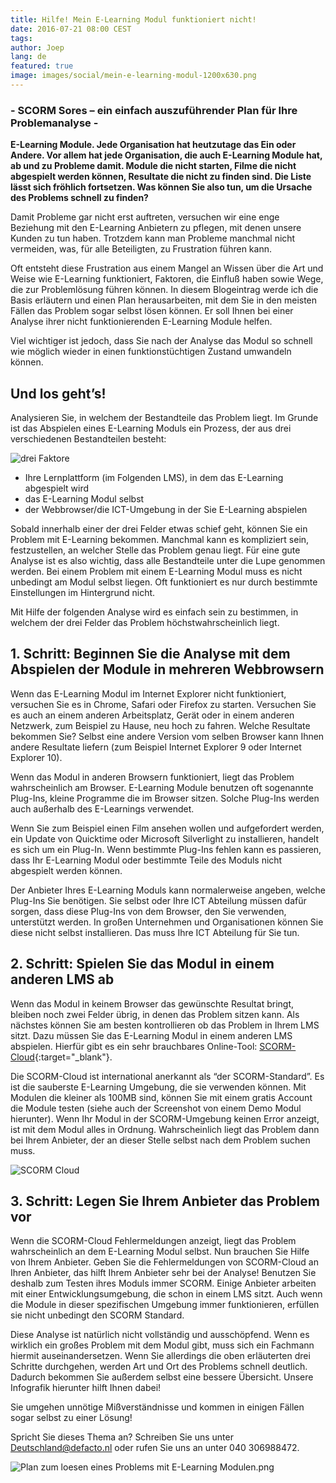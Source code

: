 ```yaml
---
title: Hilfe! Mein E-Learning Modul funktioniert nicht! 
date: 2016-07-21 08:00 CEST
tags:
author: Joep
lang: de
featured: true
image: images/social/mein-e-learning-modul-1200x630.png
---
```


### - SCORM Sores – ein einfach auszuführender Plan für Ihre Problemanalyse -

**E-Learning Module. Jede Organisation hat heutzutage das Ein oder Andere. Vor allem hat jede Organisation, die auch E-Learning Module hat, ab und zu Probleme damit. Module die nicht starten, Filme die nicht abgespielt werden können, Resultate die nicht zu finden sind. Die Liste lässt sich fröhlich fortsetzen. Was können Sie also tun, um die Ursache des Problems schnell zu finden?**

Damit Probleme gar nicht erst auftreten, versuchen wir eine enge Beziehung mit den E-Learning Anbietern zu pflegen, mit denen unsere Kunden zu tun haben. Trotzdem kann man Probleme manchmal nicht vermeiden, was, für alle Beteiligten, zu Frustration führen kann.

Oft entsteht diese Frustration aus einem Mangel an Wissen über die Art und Weise wie E-Learning funktioniert, Faktoren, die Einfluß haben sowie Wege, die zur Problemlösung führen können. In diesem Blogeintrag werde ich die Basis erläutern und einen Plan herausarbeiten, mit dem Sie in den meisten Fällen das Problem sogar selbst lösen können. Er soll Ihnen bei einer Analyse ihrer nicht funktionierenden E-Learning Module helfen.

Viel wichtiger ist jedoch, dass Sie nach der Analyse das Modul so schnell wie möglich wieder in einen funktionstüchtigen Zustand umwandeln können.

## Und los geht’s!

Analysieren Sie, in welchem der Bestandteile das Problem liegt. Im Grunde ist das Abspielen eines E-Learning Moduls ein Prozess, der aus drei verschiedenen Bestandteilen besteht:

![drei Faktore](/images/blog/drei-faktore.png)

- Ihre Lernplattform (im Folgenden LMS), in dem das E-Learning  abgespielt wird
- das E-Learning Modul selbst
- der Webbrowser/die ICT-Umgebung in der Sie E-Learning abspielen

Sobald innerhalb einer der drei Felder etwas schief geht, können Sie ein Problem mit E-Learning bekommen. Manchmal kann es kompliziert sein, festzustellen, an welcher Stelle das Problem genau liegt. Für eine gute Analyse ist es also wichtig, dass alle Bestandteile unter die Lupe genommen werden. Bei einem Problem mit einem E-Learning Modul muss es nicht unbedingt am Modul selbst liegen. Oft funktioniert es nur durch bestimmte Einstellungen im Hintergrund nicht.

Mit Hilfe der folgenden Analyse wird es einfach sein zu bestimmen, in welchem der drei Felder das Problem höchstwahrscheinlich liegt.

## 1. Schritt: Beginnen Sie die Analyse mit dem Abspielen der Module in mehreren Webbrowsern

Wenn das E-Learning Modul im Internet Explorer nicht funktioniert, versuchen Sie es in Chrome, Safari oder Firefox zu starten. Versuchen Sie es auch an einem anderen Arbeitsplatz, Gerät oder in einem anderen Netzwerk, zum Beispiel zu Hause, neu hoch zu fahren. Welche Resultate bekommen Sie? Selbst eine andere Version vom selben Browser kann Ihnen andere Resultate liefern (zum Beispiel Internet Explorer 9 oder Internet Explorer 10).

Wenn das Modul in anderen Browsern funktioniert, liegt das Problem wahrscheinlich am Browser. E-Learning Module benutzen oft sogenannte Plug-Ins, kleine Programme die im Browser sitzen. Solche Plug-Ins werden auch außerhalb des E-Learnings verwendet.

Wenn Sie zum Beispiel einen Film ansehen wollen und aufgefordert werden, ein Update von Quicktime oder Microsoft Silverlight zu installieren, handelt es sich um ein Plug-In. Wenn bestimmte Plug-Ins fehlen kann es passieren, dass Ihr E-Learning Modul oder bestimmte Teile des Moduls nicht abgespielt werden können.

Der Anbieter Ihres E-Learning Moduls kann normalerweise angeben, welche Plug-Ins Sie benötigen. Sie selbst oder Ihre ICT Abteilung müssen dafür sorgen, dass diese Plug-Ins von dem Browser, den Sie verwenden, unterstützt werden. In großen Unternehmen und Organisationen können Sie diese nicht selbst installieren. Das muss Ihre ICT Abteilung für Sie tun.

## 2. Schritt: Spielen Sie das Modul in einem anderen LMS ab

Wenn das Modul in keinem Browser das gewünschte Resultat bringt, bleiben noch zwei Felder übrig, in denen das Problem sitzen kann. Als nächstes können Sie am besten kontrollieren ob das Problem in Ihrem LMS sitzt. Dazu müssen Sie das E-Learning Modul in einem anderen LMS abspielen. Hierfür gibt es ein sehr brauchbares Online-Tool: [SCORM-Cloud](https://cloud.scorm.com/){:target="_blank"}.

Die SCORM-Cloud ist international anerkannt als “der SCORM-Standard”. Es ist die sauberste E-Learning Umgebung, die sie verwenden können. Mit Modulen die kleiner als 100MB sind, können Sie mit einem gratis Account die Module testen (siehe auch der Screenshot von einem Demo Modul hierunter). Wenn Ihr Modul in der SCORM-Umgebung keinen Error anzeigt, ist mit dem Modul alles in Ordnung. Wahrscheinlich liegt das Problem dann bei Ihrem Anbieter, der an dieser Stelle selbst nach dem Problem suchen muss.

![SCORM Cloud](/images/blog/scorm-cloud.png)

## 3. Schritt: Legen Sie Ihrem Anbieter das Problem vor

Wenn die SCORM-Cloud Fehlermeldungen anzeigt, liegt das Problem wahrscheinlich an dem E-Learning Modul selbst. Nun brauchen Sie Hilfe von Ihrem Anbieter. Geben Sie die Fehlermeldungen von SCORM-Cloud an Ihren Anbieter, das hilft Ihrem Anbieter sehr bei der Analyse! Benutzen Sie deshalb zum Testen ihres Moduls immer SCORM. Einige Anbieter arbeiten mit einer Entwicklungsumgebung, die schon in einem LMS sitzt. Auch wenn die Module in dieser spezifischen Umgebung immer funktionieren, erfüllen sie nicht unbedingt den SCORM Standard.

Diese Analyse ist natürlich nicht vollständig und ausschöpfend. Wenn es wirklich ein großes Problem mit dem Modul gibt, muss sich ein Fachmann hiermit auseinandersetzen. Wenn Sie allerdings die oben erläuterten drei Schritte durchgehen, werden Art und Ort des Problems schnell deutlich. Dadurch bekommen Sie außerdem selbst eine bessere Übersicht. Unsere Infografik hierunter hilft Ihnen dabei!

Sie umgehen unnötige Mißverständnisse und kommen in einigen Fällen sogar selbst zu einer Lösung!

Spricht Sie dieses Thema an? Schreiben Sie uns unter [Deutschland@defacto.nl](mailto:deutschland@defacto.nl) oder rufen Sie uns an unter 040 306988472.

![Plan zum loesen eines Problems mit E-Learning Modulen.png](/images/blog/plan-zum-loesen-eines-problems-mit-e-learning-modulen.png)
